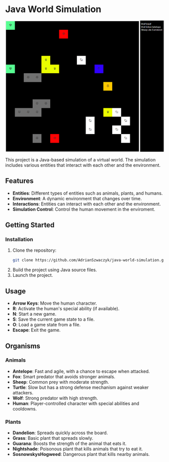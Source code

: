 # Java World Simulation

![Simulation Screenshot](preview/simulation.png)

This project is a Java-based simulation of a virtual world. The simulation includes various entities that interact with each other and the environment.

## Features

- **Entities**: Different types of entities such as animals, plants, and humans.
- **Environment**: A dynamic environment that changes over time.
- **Interactions**: Entities can interact with each other and the environment.
- **Simulation Control**: Control the human movement in the enviroment.

## Getting Started

### Installation

1. Clone the repository:
    ```sh
    git clone https://github.com/AdrianSzwaczyk/java-world-simulation.git
    ```
2. Build the project using Java source files.
3. Launch the project.

## Usage

- **Arrow Keys**: Move the human character.
- **R**: Activate the human's special ability (if available).
- **N**: Start a new game.
- **S**: Save the current game state to a file.
- **O**: Load a game state from a file.
- **Escape**: Exit the game.

## Organisms

### Animals

- **Antelope**: Fast and agile, with a chance to escape when attacked.
- **Fox**: Smart predator that avoids stronger animals.
- **Sheep**: Common prey with moderate strength.
- **Turtle**: Slow but has a strong defense mechanism against weaker attackers.
- **Wolf**: Strong predator with high strength.
- **Human**: Player-controlled character with special abilities and cooldowns.

### Plants

- **Dandelion**: Spreads quickly across the board.
- **Grass**: Basic plant that spreads slowly.
- **Guarana**: Boosts the strength of the animal that eats it.
- **Nightshade**: Poisonous plant that kills animals that try to eat it.
- **SosnowskysHogweed**: Dangerous plant that kills nearby animals.
